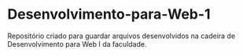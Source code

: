 # Desenvolvimento-para-Web-1
Repositório criado para guardar arquivos desenvolvidos na cadeira de Desenvolvimento para Web I da faculdade.
